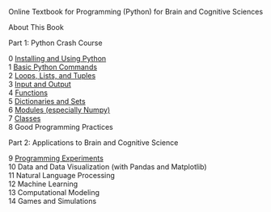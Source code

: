 Online Textbook for Programming (Python) for Brain and Cognitive Sciences

About This Book

Part 1: Python Crash Course

0 [Installing and Using Python](CH0/0.0.%20Installing%20Python.md)<br>
1 [Basic Python Commands](CH1/1.0.%20Python%20Statements%20&%20Expressions.md)<br>
2 [Loops, Lists, and Tuples](CH2/2.0%20The%20For%20Loop.md)<br>
3 [Input and Output](CH3/3.0.%20Terminal%20Input%20and%20Output.md)<br>
4 [Functions](CH4/4.0.%20Functions.md)<br>
5 [Dictionaries and Sets](CH5/5.0.%20Sets.md)<br>
6 [Modules (especially Numpy)](6.0.%20Core%20Python%20Modules.md)<br>
7 [Classes](CH7/7.0/%20Classes%20and%20OOP.md)<br>
8 Good Programming Practices<br>

Part 2: Applications to Brain and Cognitive Science<br>

9 [Programming Experiments](9.6.Lab%209.md)<br>
10 Data and Data Visualization (with Pandas and Matplotlib)<br>
11 Natural Language Processing<br>
12 Machine Learning<br>
13 Computational Modeling<br>
14 Games and Simulations<br>
